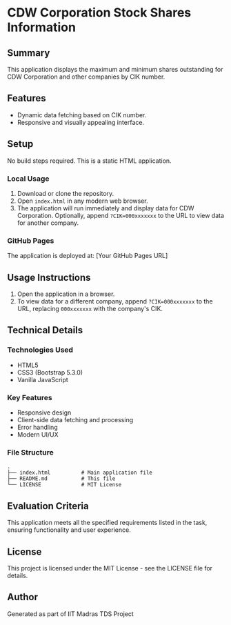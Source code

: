 # CDW Corporation Stock Shares Information

## Summary
This application displays the maximum and minimum shares outstanding for CDW Corporation and other companies by CIK number.

## Features
- Dynamic data fetching based on CIK number.
- Responsive and visually appealing interface.

## Setup
No build steps required. This is a static HTML application.

### Local Usage
1. Download or clone the repository.
2. Open `index.html` in any modern web browser.
3. The application will run immediately and display data for CDW Corporation. Optionally, append `?CIK=000xxxxxxx` to the URL to view data for another company.

### GitHub Pages
The application is deployed at: [Your GitHub Pages URL]

## Usage Instructions
1. Open the application in a browser.
2. To view data for a different company, append `?CIK=000xxxxxxx` to the URL, replacing `000xxxxxxx` with the company's CIK.

## Technical Details

### Technologies Used
- HTML5
- CSS3 (Bootstrap 5.3.0)
- Vanilla JavaScript

### Key Features
- Responsive design
- Client-side data fetching and processing
- Error handling
- Modern UI/UX

### File Structure
```
.
├── index.html          # Main application file
├── README.md           # This file
└── LICENSE             # MIT License
```

## Evaluation Criteria
This application meets all the specified requirements listed in the task, ensuring functionality and user experience.

## License
This project is licensed under the MIT License - see the LICENSE file for details.

## Author
Generated as part of IIT Madras TDS Project